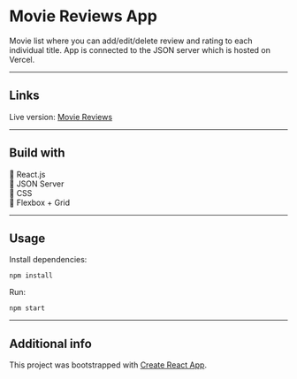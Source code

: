 # Movie Reviews App

Movie list where you can add/edit/delete review and rating to each individual title.
App is connected to the JSON server which is hosted on Vercel.

---

## Links

Live version: [Movie Reviews](https://anngladz.github.io/movie-review-app/)

---

## Build with

:small_blue_diamond: React.js  
:small_blue_diamond: JSON Server  
:small_blue_diamond: CSS  
:small_blue_diamond: Flexbox + Grid

---

## Usage

Install dependencies:

```
npm install
```

Run:

```
npm start
```

---

## Additional info

This project was bootstrapped with [Create React App](https://github.com/facebook/create-react-app).
